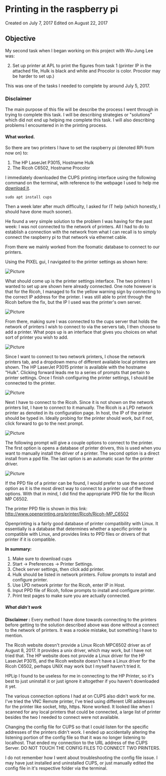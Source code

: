 
# Printing in the raspberry pi

Created on July 7, 2017
Edited on August 22, 2017

## Objective 

My second task when I began working on this project with Wu-Jung Lee was:

2. Set up printer at APL to print the figures from task 1 (printer IP in the attached file, 
   Hulk is black and white and Procolor is color. Procolor may be harder to set up.)

This was one of the tasks I needed to complete by around July 5, 2017.

### Disclaimer

The main purpose of this file will be describe the process I went through in trying to complete
this task. I will be describing strategies or "solutions" which did not end up helping me 
complete this task. I will also describing problems I encountered in in the printing process.

#### What worked.

So there are two printers I have to set the raspberry pi (denoted RPi from now on) to:

1. The HP LaserJet P3015, Hostname Hulk
2. The Ricoh C6502, Hostname Procolor

I immediately downloaded the CUPS printing interface using the following command on the terminal,
with reference to the webpage I used to help me [download it](https://help.ubuntu.com/lts/serverguide/cups.html).

```
sudo apt install cups
```

Then a week later after much difficulty, I asked for IT help (which honestly, I should have done much sooner).

He found a very simple solution to the problem I was having for the past week: I was not connected to the network
of printers. All I had to do to establish a connection with the network from what I can recall is to simply
connect the raspberry pi to that network via ethernet cable.

From there we mainly worked from the foomatic database to connect to our printers.

Using the PIXEL gui, I navigated to the printer settings as shown here:

![Picture](soundrae/screenshots/2017-08-02-142249_1824x984_scrot.png)

What should come up is the printer settings interface. The two printers I wanted to set up are shown here already connected. One note however is that for the Ricoh, I managed to fix the yellow warning sign by connecting to the correct IP address for the printer. I was still able to print through the Ricoh before the fix, but the IP I used was the printer's own server.

![Picture](screenshots/print1.png)

From there, making sure I was connected to the cups server that holds the network of printers I wish to connect to via the servers tab, I then choose to add a printer. What pops up is an interface that gives you choices on what sort of printer you wish to add.

![Picture](screenshots/2017-08-02-143648_1824x984_scrot.png)

Since I want to connect to two network printers, I chose the network printers tab, and a dropdown menu of different available local printers are shown. The HP LaserJet P3015 printer is available with the hostname "Hulk". Clicking forward leads me to a series of prompts that pertain to printer settings. Once I finish configuring the printer settings, I should be connected to the printer.

![Picture](screenshots/2017-08-02-143655_1824x984_scrot.png)

Next I have to connect to the Ricoh. Since it is not shown on the network printers list, I have to connect to it manually. The Ricoh is a LPD network printer as denoted in its configuration page. In host, the IP of the printer should be typed in. Ideally probing for the printer should work, but if not, click forward to go to the next prompt.

![Picture](screenshots/2017-08-02-144841_1824x984_scrot.png)

The following prompt will give a couple options to connect to the printer. The first option is opens a database of printer drivers, this is used when you want to manually install the driver of a printer. The second option is a direct install from a ppd file. The last option is an automatic scan for the printer driver.

![Picture](screenshots/2017-08-02-144919_1824x984_scrot.png)


If the PPD file of a printer can be found, I would prefer to use the second option as it is the most direct way to connect to a printer out of the three options. With that in mind, I did find the appropriate PPD file for the Ricoh MP C6502.

The printer PPD file is shown in this link: http://www.openprinting.org/printer/Ricoh/Ricoh-MP_C6502

Openprinting is a fairly good database of printer compatibility with Linux. It essentially is a database that determines whether a specific printer is compatible with Linux, and provides links to PPD files or drivers of that printer if it is compatible.

**In summary:**
1. Make sure to download cups
2. Start -> Preferences -> Printer Settings.
3. Check server settings, then click add printer.
4. Hulk should be listed in network printers. Follow prompts to install and configure printer.
5. Use LPD network printer for the Ricoh, enter IP in Host.
6. Input PPD file of Ricoh, follow prompts to install and configure printer.
7. Print test pages to make sure you are actually connected.

##### What didn't work
**Disclaimer :** Every method I have done towards connecting to the printers before getting to the solution described above was done without a connect to the network of printers. It was a rookie mistake, but something I have to mention.

The Ricoh website doesn't provide a Linux Ricoh MPC6502 driver as of August 8, 2017. It provides a unix driver, which may work, but I have not tried that.
The HP website does not provide a Linux driver for the HP LaserJet P3015, and the Ricoh website doesn't have a Linux driver for the Ricoh C6502, perhaps UNIX may work but I myself haven't tried it.

HPLip I found to be useless for me in connecting to the HP Printer, so it's best to just uninstall it or just ignore it altogether if you haven't downloaded it yet.

The various connection options I had at on CUPS also didn't work for me. I've tried the VNC Remote printer, I've tried using different URI addresses for the printer like socket, http, https. None worked.
It looked like when I scanned for any local printers that could be connected, a large list of printer besides the two I needed to connect were not available.

Changing the config file for CUPS so that I could listen for the specific addresses of the printers didn't work. I ended up accidentally altering the listening portion of the config file so that it was no longer listening to localhost. That ended my connection to the URL address of the CUPS Server. DO NOT TOUCH THE CONFIG FILES TO CONNECT TWO PRINTERS.

I do not remember how I went about troubleshooting the config file issue. I may have just installed and uninstalled CUPS, or just manually edited the config file in it's respective folder via the terminal.
